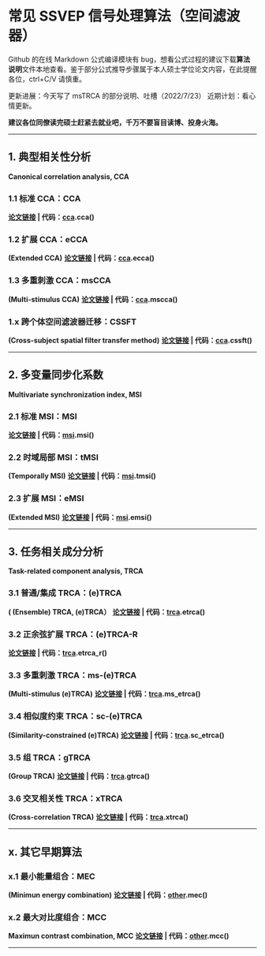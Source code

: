 # 常见 SSVEP 信号处理算法（空间滤波器）

Github 的在线 Markdown 公式编译模块有 bug，想看公式过程的建议下载**算法说明**文件本地查看。鉴于部分公式推导步骤属于本人硕士学位论文内容，在此提醒各位，ctrl+C/V 请慎重。

更新进展：今天写了 msTRCA 的部分说明、吐槽（2022/7/23）
近期计划：看心情更新。

**建议各位同僚读完硕士赶紧去就业吧，千万不要盲目读博、投身火海。**

***
## 1. 典型相关性分析
**Canonical correlation analysis, CCA**

### 1.1 标准 CCA：CCA
**[论文链接][CCA] | 代码：[cca][cca(code)].cca()**

### 1.2 扩展 CCA：eCCA
**(Extended CCA)**
**[论文链接][eCCA] | 代码：[cca][cca(code)].ecca()**

### 1.3 多重刺激 CCA：msCCA
**(Multi-stimulus CCA)**
**[论文链接][msCCA] | 代码：[cca][cca(code)].mscca()**

### 1.x 跨个体空间滤波器迁移：CSSFT
**(Cross-subject spatial filter transfer method)**
**[论文链接][CSSFT] | 代码：[cca][cca(code)].cssft()**

[cca(code)]: https://github.com/BrynhildrW/SSVEP_algorithms/blob/main/cca.py
[CCA]: http://ieeexplore.ieee.org/document/4203016/
[eCCA]: http://www.pnas.org/lookup/doi/10.1073/pnas.1508080112
[msCCA]: https://ieeexplore.ieee.org/document/9006809/
[CSSFT]: http://iopscience.iop.org/article/10.1088/1741-2552/ac6b57
***

## 2. 多变量同步化系数
**Multivariate synchronization index, MSI**

### 2.1 标准 MSI：MSI
**[论文链接][MSI] | 代码：[msi][msi(code)].msi()**

### 2.2 时域局部 MSI：tMSI
**(Temporally MSI)**
**[论文链接][tMSI] | 代码：[msi][msi(code)].tmsi()**

### 2.3 扩展 MSI：eMSI
**(Extended MSI)**
**[论文链接][MSI] | 代码：[msi][msi(code)].emsi()**

[msi(code)]: temp
[MSI]: https://linkinghub.elsevier.com/retrieve/pii/S0165027013002677
[tMSI]: http://link.springer.com/10.1007/s11571-016-9398-9
[eMSI]: https://linkinghub.elsevier.com/retrieve/pii/S0925231217309980
***

## 3. 任务相关成分分析
**Task-related component analysis, TRCA**

### 3.1 普通/集成 TRCA：(e)TRCA
**( (Ensemble) TRCA, (e)TRCA）**
**[论文链接][TRCA] | 代码：[trca][trca(code)].etrca()**

### 3.2 正余弦扩展 TRCA：(e)TRCA-R
**[论文链接][TRCA-R] | 代码：[trca][trca(code)].etrca_r()**

### 3.3 多重刺激 TRCA：ms-(e)TRCA
**(Multi-stimulus (e)TRCA)**
**[论文链接][ms-TRCA] | 代码：[trca][trca(code)].ms_etrca()**

### 3.4 相似度约束 TRCA：sc-(e)TRCA
**(Similarity-constrained (e)TRCA)**
**[论文链接][sc-TRCA] | 代码：[trca][trca(code)].sc_etrca()**

### 3.5 组 TRCA：gTRCA
**(Group TRCA)**
**[论文链接][gTRCA] | 代码：[trca][trca(code)].gtrca()**

### 3.6 交叉相关性 TRCA：xTRCA
**(Cross-correlation TRCA)**
**[论文链接][xTRCA] | 代码：[trca][trca(code)].xtrca()**

[trca(code)]: temp
[TRCA]: https://ieeexplore.ieee.org/document/7904641/
[TRCA-R]: https://ieeexplore.ieee.org/document/9006809/
[ms-TRCA]: https://iopscience.iop.org/article/10.1088/1741-2552/ab2373
[sc-TRCA]: https://iopscience.iop.org/article/10.1088/1741-2552/abfdfa
[gTRCA]: temp
[xTRCA]: temp
[TDCA]: https://ieeexplore.ieee.org/document/9541393/
***

## x. 其它早期算法

### x.1 最小能量组合：MEC
**(Minimun energy combination)**
**[论文链接][MEC] | 代码：[other][other(code)].mec()**

### x.2 最大对比度组合：MCC
**Maximun contrast combination, MCC**
**[论文链接][MCC] | 代码：[other][other(code)].mcc()**

[other(code)]: temp
[MEC]: http://ieeexplore.ieee.org/document/4132932/
[MCC]: http://ieeexplore.ieee.org/document/4132932/
***
